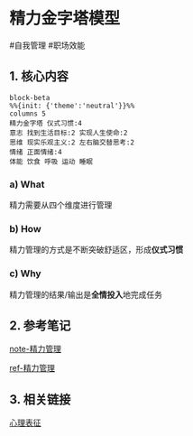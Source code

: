 # 精力金字塔模型

#自我管理 #职场效能

## 1. 核心内容

```mermaid
block-beta
%%{init: {'theme':'neutral'}}%%
columns 5
精力金字塔 仪式习惯:4
意志 找到生活目标:2 实现人生使命:2
思维 现实乐观主义:2 左右脑交替思考:2
情绪 正面情绪:4
体能 饮食 呼吸 运动 睡眠
```

### a) What

精力需要从四个维度进行管理

### b) How

精力管理的方式是不断突破舒适区，形成**仪式习惯**

### c) Why

精力管理的结果/输出是**全情投入**地完成任务

## 2. 参考笔记

[note-精力管理](/docs/note-精力管理.md)

[ref-精力管理](/docs/ref-精力管理.md)

## 3. 相关链接

[心理表征](/docs/card-@刻意练习-刻意练习模型.md)
